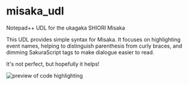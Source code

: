 # misaka_udl
Notepad++ UDL for the ukagaka SHIORI Misaka

This UDL provides simple syntax for Misaka. It focuses on highlighting event names, helping to distinguish parenthesis from curly braces, and dimming SakuraScript tags to make dialogue easier to read.

It's not perfect, but hopefully it helps!

![preview of code highlighting](https://github.com/user-attachments/assets/f6c9d578-9b41-4121-a7ff-1c5fbd071cfa)
